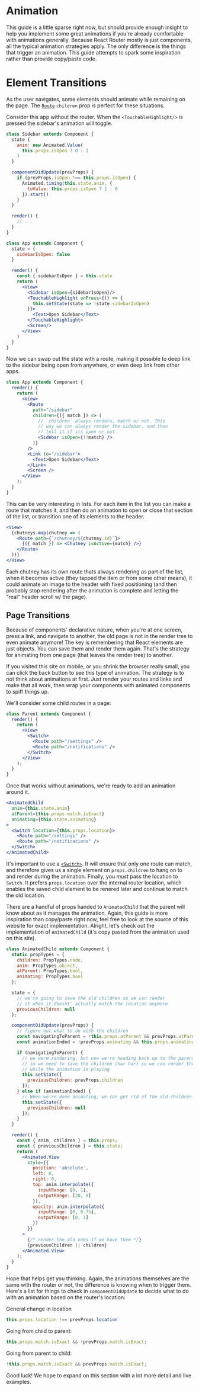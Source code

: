 # Animation

This guide is a little sparse right now, but should provide enough insight to help you implement some great animations if you're already comfortable with animations generally. Because React Router mostly is just components, all the typical animation strategies apply. The only difference is the things that trigger an animation. This guide attempts to spark some inspiration rather than provide copy/paste code.

# Element Transitions

As the user navigates, some elements should animate while remaining on the
page. The [`Route`][route] `children` prop is perfect for these situations.

Consider this app without the router. When the `<TouchableHighlight/>` is pressed
the sidebar's animation will toggle.

```jsx
class Sidebar extends Component {
  state {
    anim: new Animated.Value(
      this.props.isOpen ? 0 : 1
    )
  }

  componentDidUpdate(prevProps) {
    if (prevProps.isOpen !== this.props.isOpen) {
      Animated.timing(this.state.anim, {
        toValue: this.props.isOpen ? 1 : 0
      }).start()
    }
  }

  render() {
    // ...
  }
}

class App extends Component {
  state = {
    sidebarIsOpen: false
  }

  render() {
    const { sidebarIsOpen } = this.state
    return (
      <View>
        <Sidebar isOpen={sidebarIsOpen}/>
        <TouchableHighlight onPress={() => {
          this.setState(state => !state.sidebarIsOpen)
        }}>
          <Text>Open Sidebar</Text>
        </TouchableHighlight>
        <Screen/>
      </View>
    )
  }
}
```

Now we can swap out the state with a route, making it possible to deep link to the sidebar being open from anywhere, or even deep link from other apps.

```jsx
class App extends Component {
  render() {
    return (
      <View>
        <Route
          path="/sidebar"
          children={({ match }) => (
            // `children` always renders, match or not. This
            // way we can always render the sidebar, and then
            // tell it if its open or not
            <Sidebar isOpen={!!match} />
          )}
        />
        <Link to="/sidebar">
          <Text>Open Sidebar</Text>
        </Link>
        <Screen />
      </View>
    );
  }
}
```

This can be very interesting in lists. For each item in the list you can
make a route that matches it, and then do an animation to open or close
that section of the list, or transition one of its elements to the
header.

```jsx
<View>
  {chutneys.map(chutney => (
    <Route path={`/chutney/${chutney.id}`}>
      {({ match }) => <Chutney isActive={match} />}
    </Route>
  ))}
</View>
```

Each chutney has its own route thats always rendering as part of the list, when it becomes active (they tapped the item or from some other means), it could animate an image to the header with fixed positioning (and then probably stop rendering after the animation is complete and letting the "real" header scroll w/ the page).

## Page Transitions

Because of components' declarative nature, when you're at one screen, press a link, and navigate to another, the old page is not in the render tree to even animate anymore! The key is remembering that React elements are just objects. You can save them and render them again. That's the strategy for animating from one page (that leaves the render tree) to another.

If you visited this site on mobile, or you shrink the browser really small, you can click the back button to see this type of animation. The strategy is to not think about animations at first. Just render your routes and links and make that all work, then wrap your components with animated components to spiff things up.

We'll consider some child routes in a page:

```jsx
class Parent extends Component {
  render() {
    return (
      <View>
        <Switch>
          <Route path="/settings" />
          <Route path="/notifications" />
        </Switch>
      </View>
    );
  }
}
```

Once that works without animations, we're ready to add an animation around it.

```jsx
<AnimatedChild
  anim={this.state.anim}
  atParent={this.props.match.isExact}
  animating={this.state.animating}
>
  <Switch location={this.props.location}>
    <Route path="/settings" />
    <Route path="/notifications" />
  </Switch>
</AnimatedChild>
```

It's important to use a [`<Switch>`][switch]. It will ensure that only one route can match, and therefore gives us a single element on `props.children` to hang on to and render during the animation. Finally, you _must_ pass the location to `Switch`. It prefers `props.location` over the internal router location, which enables the saved child element to be renered later and continue to match the old location.

There are a handful of props handed to `AnimatedChild` that the parent will know about as it manages the animation. Again, this guide is more inspiration than copy/paste right now, feel free to look at the source of this website for exact implementation. Alright, let's check out the implementation of `AnimatedChild` (it's copy pasted from the animation used on this site).

```jsx
class AnimatedChild extends Component {
  static propTypes = {
    children: PropTypes.node,
    anim: PropTypes.object,
    atParent: PropTypes.bool,
    animating: PropTypes.bool
  };

  state = {
    // we're going to save the old children so we can render
    // it when it doesnt' actually match the location anymore
    previousChildren: null
  };

  componentDidUpdate(prevProps) {
    // figure out what to do with the children
    const navigatingToParent = !this.props.atParent && prevProps.atParent;
    const animationEnded = !prevProps.animating && this.props.animating;

    if (navigatingToParent) {
      // we were rendering, but now we're heading back up to the parent,
      // so we need to save the children (har har) so we can render them
      // while the animation is playing
      this.setState({
        previousChildren: prevProps.children
      });
    } else if (animationEnded) {
      // When we're done animating, we can get rid of the old children.
      this.setState({
        previousChildren: null
      });
    }
  }

  render() {
    const { anim, children } = this.props;
    const { previousChildren } = this.state;
    return (
      <Animated.View
        style={{
          position: 'absolute',
          left: 0,
          right: 0,
          top: anim.interpolate({
            inputRange: [0, 1],
            outputRange: [20, 0]
          }),
          opacity: anim.interpolate({
            inputRange: [0, 0.75],
            outputRange: [0, 1]
          })
        }}
      >
        {/* render the old ones if we have them */}
        {previousChildren || children}
      </Animated.View>
    );
  }
}
```

Hope that helps get you thinking. Again, the animations themselves are the same with the router or not, the difference is knowing when to trigger them. Here's a list for things to check in `componentDidUpdate` to decide what to do with an animation based on the router's location:

General change in location

```js
this.props.location !== prevProps.location`
```

Going from child to parent:

```js
this.props.match.isExact && !prevProps.match.isExact;
```

Going from parent to child:

```js
!this.props.match.isExact && prevProps.match.isExact;
```

Good luck! We hope to expand on this section with a lot more detail and live examples.

[route]: ../api/Route.md
[switch]: ../api/Switch.md
